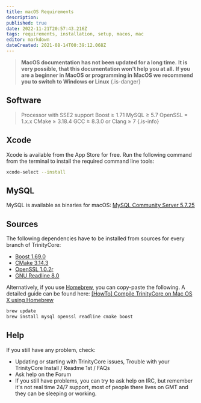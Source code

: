 ```yaml
---
title: macOS Requirements
description: 
published: true
date: 2022-11-21T20:57:43.216Z
tags: requirements, installation, setup, macos, mac
editor: markdown
dateCreated: 2021-08-14T00:39:12.068Z
---
```


> **MacOS documentation has not been updated for a long time.**
> **It is very possible, that this documentation won't help you at all.**
> **If you are a beginner in MacOS or programming in MacOS we recommend you to switch to Windows or Linux**
{.is-danger}

## Software
> Processor with SSE2 support 
> Boost ≥ 1.71
> MySQL ≥ 5.7
> OpenSSL = 1.x.x 
> CMake ≥ 3.18.4
> GCC ≥ 8.3.0 or Clang ≥ 7
{.is-info}

## Xcode
Xcode is available from the App Store for free. Run the following command from the terminal to install the required command line tools:
<div class="next-codeblock-no-line-numbers"></div>

```bash
xcode-select --install
```
## MySQL
MySQL is available as binaries for macOS: [MySQL Community Server 5.7.25](https://dev.mysql.com/downloads/mysql/5.7.html)

## Sources
The following dependencies have to be installed from sources for every branch of TrinityCore:

- [Boost 1.69.0](https://dl.bintray.com/boostorg/release/1.69.0/source/boost_1_69_0.tar.gz)
- [CMake 3.14.3](https://cmake.org/files/v3.14/cmake-3.14.3.tar.gz)
- [OpenSSL 1.0.2r](https://www.openssl.org/source/openssl-1.0.2r.tar.gz)
- [GNU Readline 8.0](https://ftp.gnu.org/gnu/readline/readline-8.0.tar.gz)

Alternatively, if you use [Homebrew](http://brew.sh/), you can copy-paste the following. A detailed guide can be found here: [[HowTo] Compile TrinityCore on Mac OS X using Homebrew](http://www.trinitycore.org/f/topic/10515-howto-compile-trinitycore-on-mac-os-x-using-homebrew)

<div class="next-codeblock-no-line-numbers"></div>

```bash
brew update
brew install mysql openssl readline cmake boost
```

## Help
If you still have any problem, check:

- Updating or starting with TrinityCore issues, Trouble with your TrinityCore Install / Readme 1st / FAQs
- Ask help on the Forum
- If you still have problems, you can try to ask help on IRC, but remember it's not real time 24/7 support, most of people there lives on GMT and they can be sleeping or working.